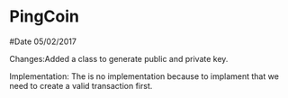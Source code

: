 # PingCoin

#Date 05/02/2017

Changes:Added a class to generate public and private key.
  
Implementation: The is no implementation because to implament that we need to create a valid transaction first.
